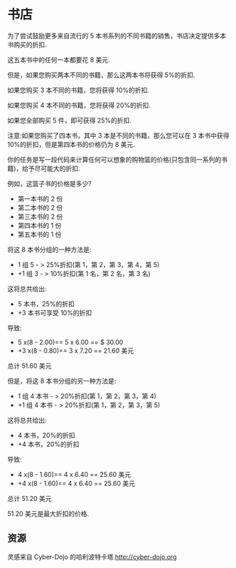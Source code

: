 # 书店

为了尝试鼓励更多来自流行的 5 本书系列的不同书籍的销售，书店决定提供多本书购买的折扣.

这五本书中的任何一本都要花 8 美元.

但是，如果您购买两本不同的书籍，那么这两本书将获得 5%的折扣.

如果您购买 3 本不同的书籍，您将获得 10%的折扣.

如果您购买 4 本不同的书籍，您将获得 20%的折扣.

如果您全部购买 5 件，即可获得 25%的折扣.

注意:如果您购买了四本书，其中 3 本是不同的书籍，那么您可以在 3 本书中获得 10%的折扣，但是第四本书的价格仍为 8 美元.

你的任务是写一段代码来计算任何可以想象的购物篮的价格(只包含同一系列的书籍)，给予尽可能大的折扣.

例如，这篮子书的价格是多少?

- 第一本书的 2 份
- 第二本书的 2 份
- 第三本书的 2 份
- 第四本书的 1 份
- 第五本书的 1 份

将这 8 本书分组的一种方法是:

- 1 组 5 - > 25%折扣(第 1，第 2，第 3，第 4，第 5)
- \+1 组 3 - > 10%折扣(第 1 名，第 2 名，第 3 名)

这将总共给出:

- 5 本书，25%的折扣
- \+3 本书可享受 10%的折扣

导致:

- 5 x(8 - 2.00)== 5 x 6.00 == \$ 30.00
- \+3 x(8 - 0.80)== 3 x 7.20 == 21.60 美元

总计 51.60 美元

但是，将这 8 本书分组的另一种方法是:

- 1 组 4 本书 - > 20%折扣(第 1，第 2，第 3，第 4)
- \+1 组 4 本书 - > 20%折扣(第 1，第 2，第 3，第 5)

这将总共给出:

- 4 本书，20%的折扣
- \+4 本书，20%的折扣

导致:

- 4 x(8 - 1.60)== 4 x 6.40 == 25.60 美元
- \+4 x(8 - 1.60)== 4 x 6.40 == 25.60 美元

总计 51.20 美元

51.20 美元是最大折扣的价格.

[help-page]: https://exercism.io/tracks/rust/learning
[modules]: https://doc.rust-lang.org/book/ch07-00-modules.html
[cargo]: https://doc.rust-lang.org/book/ch14-00-more-about-cargo.html
[rust-tests]: https://doc.rust-lang.org/book/ch11-02-running-tests.html

## 资源

灵感来自 Cyber​​-Dojo 的哈利波特卡塔.<http://cyber-dojo.org>
